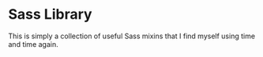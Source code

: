 Sass Library
======
This is simply a collection of useful Sass mixins that I find myself using time and time again.